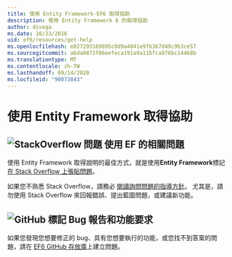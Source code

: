 ```yaml
---
title: 使用 Entity Framework-EF6 取得協助
description: 使用 Entity Framework 6 的取得協助
author: divega
ms.date: 10/23/2016
uid: ef6/resources/get-help
ms.openlocfilehash: e027293169895c0d9a4041e9fb367d49c9b3ce57
ms.sourcegitcommit: abda0872f86eefeca191a9a11bfca976bc14468b
ms.translationtype: MT
ms.contentlocale: zh-TW
ms.lasthandoff: 09/14/2020
ms.locfileid: "90073843"
---
```

# <a name="get-help-using-entity-framework"></a>使用 Entity Framework 取得協助
## <a name="stackoverflow-questions-questions-about-using-ef"></a>![StackOverflow 問題](~/ef6/media/stackoverflow.png) 使用 EF 的相關問題  

使用 Entity Framework 取得說明的最佳方式，就是使用**Entity Framework**標記[在 Stack Overflow 上張貼問題](https://stackoverflow.com/questions/ask)。  

如果您不熟悉 Stack Overflow，請務必 [閱讀詢問問題的指導方針](https://stackoverflow.com/help/asking)。 尤其是，請勿使用 Stack Overflow 來回報錯誤、提出藍圖問題，或建議新功能。  

## <a name="github-mark-bug-reports-and-feature-requests"></a>![GitHub 標記](~/ef6/media/github-mark-32px.png) Bug 報告和功能要求  

如果您發現您想要修正的 bug、具有您想要執行的功能，或您找不到答案的問題，請在 [EF6 GitHub 存放庫](https://github.com/aspnet/EntityFramework6/issues)上建立問題。
